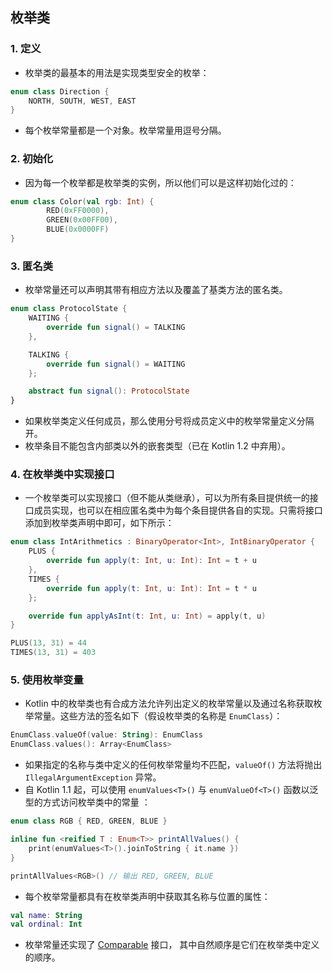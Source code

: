 ## 枚举类

### 1. 定义

* 枚举类的最基本的用法是实现类型安全的枚举：

```kotlin
enum class Direction {
    NORTH, SOUTH, WEST, EAST
}
```

* 每个枚举常量都是一个对象。枚举常量用逗号分隔。

### 2. 初始化

* 因为每一个枚举都是枚举类的实例，所以他们可以是这样初始化过的：

```kotlin
enum class Color(val rgb: Int) {
        RED(0xFF0000),
        GREEN(0x00FF00),
        BLUE(0x0000FF)
}
```

### 3. 匿名类

* 枚举常量还可以声明其带有相应方法以及覆盖了基类方法的匿名类。

```kotlin
enum class ProtocolState {
    WAITING {
        override fun signal() = TALKING
    },

    TALKING {
        override fun signal() = WAITING
    };

    abstract fun signal(): ProtocolState
}
```

* 如果枚举类定义任何成员，那么使用分号将成员定义中的枚举常量定义分隔开。
* 枚举条目不能包含内部类以外的嵌套类型（已在 Kotlin 1.2 中弃用）。

### 4. 在枚举类中实现接口

* 一个枚举类可以实现接口（但不能从类继承），可以为所有条目提供统一的接口成员实现，也可以在相应匿名类中为每个条目提供各自的实现。只需将接口添加到枚举类声明中即可，如下所示：

```kotlin
enum class IntArithmetics : BinaryOperator<Int>, IntBinaryOperator {
    PLUS {
        override fun apply(t: Int, u: Int): Int = t + u
    },
    TIMES {
        override fun apply(t: Int, u: Int): Int = t * u
    };

    override fun applyAsInt(t: Int, u: Int) = apply(t, u)
}

PLUS(13, 31) = 44
TIMES(13, 31) = 403
```

### 5. 使用枚举变量

* Kotlin 中的枚举类也有合成方法允许列出定义的枚举常量以及通过名称获取枚举常量。这些方法的签名如下（假设枚举类的名称是 `EnumClass`）：

```kotlin
EnumClass.valueOf(value: String): EnumClass
EnumClass.values(): Array<EnumClass>
```

* 如果指定的名称与类中定义的任何枚举常量均不匹配，`valueOf()` 方法将抛出 `IllegalArgumentException` 异常。
* 自 Kotlin 1.1 起，可以使用 `enumValues<T>()` 与 `enumValueOf<T>()` 函数以泛型的方式访问枚举类中的常量 ：

```kotlin
enum class RGB { RED, GREEN, BLUE }

inline fun <reified T : Enum<T>> printAllValues() {
    print(enumValues<T>().joinToString { it.name })
}

printAllValues<RGB>() // 输出 RED, GREEN, BLUE
```

* 每个枚举常量都具有在枚举类声明中获取其名称与位置的属性：

```kotlin
val name: String
val ordinal: Int
```

* 枚举常量还实现了 [Comparable](https://kotlinlang.org/api/latest/jvm/stdlib/kotlin/-comparable/index.html) 接口， 其中自然顺序是它们在枚举类中定义的顺序。